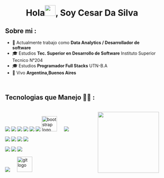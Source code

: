 
<h1 align="center">Hola<img src="https://media.giphy.com/media/hvRJCLFzcasrR4ia7z/giphy.gif" width="35">, Soy Cesar Da Silva</h1>



## Sobre mi :

- 🏢 Actualmente trabajo como  **Data Analytics / Desarrollador de software**
- 🎓 Estudios  **Tec. Superior en Desarrollo de Software** Instituto Superior Tecnico N°204
- 🎓 Estudios  **Programador Full Stacks** UTN-B.A
- 🏡 Vivo **Argentina,Buenos Aires**

<br>


## Tecnologias que Manejo 🧑‍💻 :

<br>

<img align='right' src='https://user-images.githubusercontent.com/5713670/87202985-820dcb80-c2b6-11ea-9f56-7ec461c497c3.gif' width='200"'>

<img src="https://img.icons8.com/color/48/000000/html-5--v1.png"/> <img src="https://img.icons8.com/color/48/000000/css3.png"/> <img src="https://img.icons8.com/color/48/000000/sass.png"/> <img src="https://img.icons8.com/color/48/000000/javascript--v1.png"/> <img src="https://img.icons8.com/office/48/000000/react.png"/> <img src="https://img.icons8.com/color/48/000000/nextjs.png"/> 
<img src="https://cdn.jsdelivr.net/gh/devicons/devicon/icons/bootstrap/bootstrap-original.svg" height="50" alt="bootstrap logo"  /> 
<img width="15" /> <img src="https://github.com/DaSilvaCesar/DaSilvaCesar/assets/113476857/4d91d0a0-b3a9-476f-adbd-e9966bc19ea9"/>



<img src="https://img.icons8.com/color/48/000000/java-coffee-cup-logo--v1.png"/> <img src="https://img.icons8.com/officel/48/000000/php-logo.png"/> <img src="https://img.icons8.com/fluency/48/000000/laravel.png"/> <img src="https://img.icons8.com/fluency/48/000000/wordpress.png"/>

<img src="https://img.icons8.com/color/48/000000/mysql-logo.png"/> <img src="https://img.icons8.com/color/48/000000/mongodb.png"/> <img src="https://img.icons8.com/color/48/000000/firebase.png"/>

<img src="https://img.icons8.com/color/48/000000/npm.png"/> <img width="15" /> <img src="https://cdn.jsdelivr.net/gh/devicons/devicon/icons/git/git-original.svg" height="50" alt="git logo"  />
  <img width="15" />

<br>
  
  
